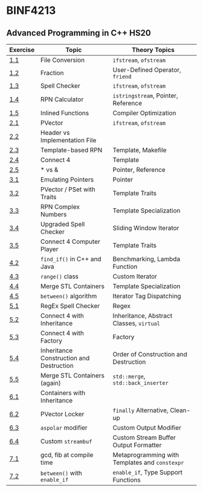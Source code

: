# BINF4213
## Advanced Programming in C++ HS20

| Exercise | Topic | Theory Topics |
| --- | --- | --- |
| [1.1](./ex1_1) | File Conversion | `ifstream`, `ofstream` |
| [1.2](./ex1_2) | Fraction | User-Defined Operator, `friend` |
| [1.3](./ex1_3) | Spell Checker | `ifstream`, `ofstream` |
| [1.4](./ex1_4) | RPN Calculator | `istringstream`, Pointer, Reference |
| [1.5](./ex1_5) | Inlined Functions | Compiler Optimization |
| [2.1](./ex2_1) | PVector | `ifstream`, `ofstream` |
| [2.2](./ex2_2) | Header vs Implementation File | |
| [2.3](./ex2_3) | Template-based RPN | Template, Makefile |
| [2.4](./ex2_4) | Connect 4 | Template |
| [2.5](./ex2_5) | * vs & | Pointer, Reference |
| [3.1](./ex3_1) | Emulating Pointers | Pointer |
| [3.2](./ex3_2) | PVector / PSet with Traits | Template Traits |
| [3.3](./ex3_3) | RPN Complex Numbers | Template Specialization |
| [3.4](./ex3_4) | Upgraded Spell Checker | Sliding Window Iterator |
| [3.5](./ex3_5) | Connect 4 Computer Player | Template Traits |
| [4.2](./ex4_2) | `find_if()` in C++ and Java | Benchmarking, Lambda Function |
| [4.3](./ex4_3) | `range()` class | Custom Iterator |
| [4.4](./ex4_4) | Merge STL Containers | Template Specialization |
| [4.5](./ex4_5) | `between()` algorithm | Iterator Tag Dispatching |
| [5.1](./ex5_1) | RegEx Spell Checker | Regex |
| [5.2](./ex5_2) | Connect 4 with Inheritance | Inheritance, Abstract Classes, `virtual` |
| [5.3](./ex5_3) | Connect 4 with Factory | Factory |
| [5.4](./ex5_4) | Inheritance Construction and Destruction | Order of Construction and Destruction |
| [5.5](./ex5_5) | Merge STL Containers (again) | `std::merge`, `std::back_inserter` |
| [6.1](./ex6_1) | Containers with Inheritance | |
| [6.2](./ex6_2) | PVector Locker | `finally` Alternative, Clean-up |
| [6.3](./ex6_3) | `aspolar` modifier | Custom Output Modifier |
| [6.4](./ex6_4) | Custom `streambuf` | Custom Stream Buffer Output Formatter |
| [7.1](./ex7_1) | gcd, fib at compile time | Metaprogramming with Templates and `constexpr` |
| [7.2](./ex7_2) | `between()` with `enable_if` | `enable_if`, Type Support Functions |
